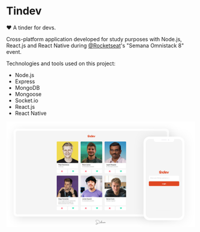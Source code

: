 # Tindev
:heart: A tinder for devs. 

Cross-platform application developed for study purposes with Node.js, React.js and React Native during [@Rocketseat](https://github.com/rocketseat)'s "Semana Omnistack 8" event.

Technologies and tools used on this project:

- Node.js
- Express
- MongoDB
- Mongoose
- Socket.io
- React.js
- React Native

![Home and login screen demo](demo.jpg)
